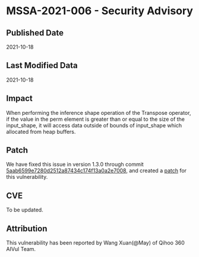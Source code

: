 # MSSA-2021-006 - Security Advisory

## Published Date

2021-10-18

## Last Modified Data

2021-10-18

## Impact

When performing the inference shape operation of the Transpose operator, if the value in the perm element is greater than or equal to the size of the input_shape, it will access data outside of bounds of input_shape which allocated from heap buffers.

## Patch

We have fixed this issue in version 1.3.0 through commit [5aab6599e7280d2512a87434c174f13a0a2e7008](https://gitee.com/mindspore/mindspore/commit/5aab6599e7280d2512a87434c174f13a0a2e7008), and created a [patch](../cve_patch/mssa-2021-005.patch) for this vulnerability.

## CVE

To be updated.

## Attribution

This vulnerability has been reported by Wang Xuan(@May) of Qihoo 360 AIVul Team.
